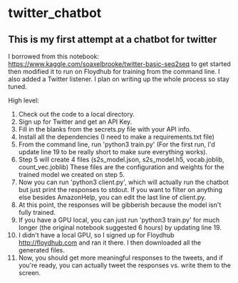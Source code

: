# twitter_chatbot


## This is my first attempt at a chatbot for twitter

I borrowed from this notebook:  https://www.kaggle.com/soaxelbrooke/twitter-basic-seq2seq to get started then modified it to run on Floydhub for training from the command line.  I also added a Twitter listener.  I plan on writing up the whole process so stay tuned.

High level:
1.  Check out the code to a local directory.
2.  Sign up for Twitter and get an API Key.
3.  Fill in the blanks from the secrets.py file with your API info.
4.  Install all the dependencies (I need to make a requirements.txt file)
5.  From the command line, run 'python3 train.py' (For the first run, I'd update line 19 to be really short to make sure everything works).
6.  Step 5 will create 4 files (s2s_model.json, s2s_model.h5, vocab.joblib, count_vec.joblib)  These files are the configuration and weights for the trained model we created on step 5.
7.  Now you can run 'python3 client.py', which will actually run the chatbot but just print the responses to stdout.  If you want to filter on anything else besides AmazonHelp, you can edit the last line of client.py.
8.  At this point, the responses will be gibberish because the model isn't fully trained.
9.  If you have a GPU local, you can just run 'python3 train.py' for much longer (the original notebook suggested 6 hours) by updating line 19.
10. I didn't have a local GPU, so I signed up for Floydhub http://floydhub.com and ran it there.  I then downloaded all the generated files.
11. Now, you should get more meaningful responses to the tweets, and if you're ready, you can actually tweet the responses vs. write them to the screen.
